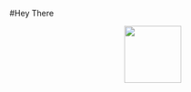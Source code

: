 #Hey There

<div id="header" align="center">
  <img src="https://media.giphy.com/media/M9gbBd9nbDrOTu1Mqx/giphy.gif](https://media.giphy.com/media/VGcVZyreAU2UewDI81/giphy.gif?cid=ecf05e47aknj222nge6cxuv2y4a08cct01ecg1341m10mw31&ep=v1_stickers_related&rid=giphy.gif&ct=s" width="100"/>
</div>
